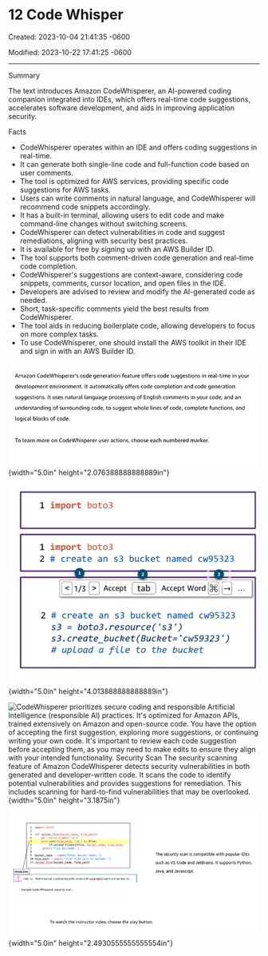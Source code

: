 # 12 Code Whisper

Created: 2023-10-04 21:41:35 -0600

Modified: 2023-10-22 17:41:25 -0600

---

Summary

The text introduces Amazon CodeWhisperer, an AI-powered coding companion integrated into IDEs, which offers real-time code suggestions, accelerates software development, and aids in improving application security.

Facts

- CodeWhisperer operates within an IDE and offers coding suggestions in real-time.
- It can generate both single-line code and full-function code based on user comments.
- The tool is optimized for AWS services, providing specific code suggestions for AWS tasks.
- Users can write comments in natural language, and CodeWhisperer will recommend code snippets accordingly.
- It has a built-in terminal, allowing users to edit code and make command-line changes without switching screens.
- CodeWhisperer can detect vulnerabilities in code and suggest remediations, aligning with security best practices.
- It is available for free by signing up with an AWS Builder ID.
- The tool supports both comment-driven code generation and real-time code completion.
- CodeWhisperer's suggestions are context-aware, considering code snippets, comments, cursor location, and open files in the IDE.
- Developers are advised to review and modify the AI-generated code as needed.
- Short, task-specific comments yield the best results from CodeWhisperer.
- The tool aids in reducing boilerplate code, allowing developers to focus on more complex tasks.
- To use CodeWhisperer, one should install the AWS toolkit in their IDE and sign in with an AWS Builder ID.





![Amazon CodeWhisperer's code generation feature offers code suggestions in real-time in your development environment. It automatically offers code completion and code generation suggestions. It uses natural language processing of English comments in your code, and an understanding of surrounding code, to suggest whole lines of code, complete functions, and logical blocks of code. To learn more on CodeWhisperer user actions, choose each numbered marker. ](../../../media/AWS-DevOps-Module-3-12-Code-Whisper-image1.png){width="5.0in" height="2.076388888888889in"}



![1 import bot03 1 import bot03 2 # create an s3 bucket named cw95323 < 1/3 > Accept tab Accept Word -i 2 # create an s3 bucket named cw95323 s3 = bot03.resource( 's3') s3. create_bucket(Bucket= 'cw59323 ' ) # upload a file to the bucket ](../../../media/AWS-DevOps-Module-3-12-Code-Whisper-image2.png){width="5.0in" height="4.013888888888889in"}



![CodeWhisperer prioritizes secure coding and responsible Artificial Intelligence (responsible Al) practices. It's optimized for Amazon APIs, trained extensively on Amazon and open-source code. You have the option of accepting the first suggestion, exploring more suggestions, or continuing writing your own code. It's important to review each code suggestion before accepting them, as you may need to make edits to ensure they align with your intended functionality. Security Scan The security scanning feature of Amazon CodeWhisperer detects security vulnerabilities in both generated and developer-written code. It scans the code to identify potential vulnerabilities and provides suggestions for remediation. This includes scanning for hard-to-find vulnerabilities that may be overlooked. ](../../../media/AWS-DevOps-Module-3-12-Code-Whisper-image3.png){width="5.0in" height="3.1875in"}



![10 11 PROBLEMS in port bOt03 3 def file_patn) : 3 bot03.client('s3') with 'rtm') as file: uploaded. bucket_name bucket nane: file path file path to upload: ") file_pavh) file---path) The security scan is compatible with popular IDES such as VS Code and JetBrains. It supports Python, Java, and Javascript. CWE-22 --- Path traversal: Constructing path names with unsanitized user input can lead to. Sample Code Whisperer security scan. To watch the instructor video, choose the play button. ](../../../media/AWS-DevOps-Module-3-12-Code-Whisper-image4.png){width="5.0in" height="2.4930555555555554in"}






